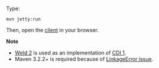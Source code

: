 Type:

```
mvn jetty:run
```

Then, open the [client](http://jsbin.com/sipimaleji/1/edit?html,js,console) in your browser.

**Note**

* [Weld 2](http://weld.cdi-spec.org/) is used as an implementation of [CDI 1](cdi-spec.org).
* Maven 3.2.2+ is required because of [LinkageError issue](https://jira.codehaus.org/browse/MNG-5620).
